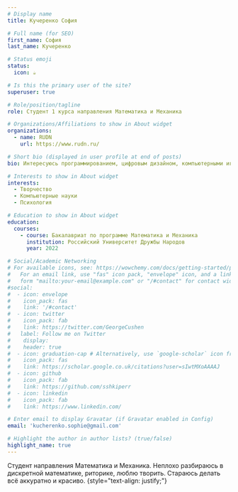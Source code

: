 ```yaml
---
# Display name
title: Кучеренко София

# Full name (for SEO)
first_name: София
last_name: Кучеренко

# Status emoji
status: 
  icon: ☕️

# Is this the primary user of the site?
superuser: true

# Role/position/tagline
role: Студент 1 курса направления Математика и Механика

# Organizations/Affiliations to show in About widget
organizations:
  - name: RUDN
    url: https://www.rudn.ru/

# Short bio (displayed in user profile at end of posts)
bio: Интересуюсь программированием, цифровым дизайном, компьютерными играми и их графикой, занимаюсь творчеством, изучаю психологию и учусь.

# Interests to show in About widget
interests:
  - Творчество
  - Компьютерные науки
  - Психология

# Education to show in About widget
education:
  courses:
    - course: Бакалавриат по программе Математика и Механика
      institution: Российский Университет Дружбы Народов
      year: 2022

# Social/Academic Networking
# For available icons, see: https://wowchemy.com/docs/getting-started/page-builder/#icons
#   For an email link, use "fas" icon pack, "envelope" icon, and a link in the
#   form "mailto:your-email@example.com" or "/#contact" for contact widget.
#social:
#  - icon: envelope
#    icon_pack: fas
#    link: '/#contact'
#  - icon: twitter
#    icon_pack: fab
#    link: https://twitter.com/GeorgeCushen
#   label: Follow me on Twitter
#    display:
#    header: true
#  - icon: graduation-cap # Alternatively, use `google-scholar` icon from `ai` icon pack
#    icon_pack: fas
#    link: https://scholar.google.co.uk/citations?user=sIwtMXoAAAAJ
#  - icon: github
#    icon_pack: fab
#    link: https://github.com/sshkiperr
#  - icon: linkedin
#    icon_pack: fab
#    link: https://www.linkedin.com/

# Enter email to display Gravatar (if Gravatar enabled in Config)
email: 'kucherenko.sophie@gmail.com'

# Highlight the author in author lists? (true/false)
highlight_name: true
---
```


Студент направления Математика и Механика. Неплохо разбираюсь в дискретной математике, риторике, люблю творить. Стараюсь делать всё аккуратно и красиво.
{style="text-align: justify;"}
